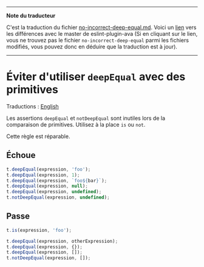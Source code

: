 ___
**Note du traducteur**

C'est la traduction du fichier [no-incorrect-deep-equal.md](https://github.com/avajs/eslint-plugin-ava/blob/master/docs/rules/no-incorrect-deep-equal.md). Voici un [lien](https://github.com/avajs/eslint-plugin-ava/compare/7e20c648d52df11a3515b289196e9075cd9ecdac...master#diff-7f0132d54adac06fe5d61efebbfd7d41) vers les différences avec le master de eslint-plugin-ava (Si en cliquant sur le lien, vous ne trouvez pas le fichier `no-incorrect-deep-equal` parmi les fichiers modifiés, vous pouvez donc en déduire que la traduction est à jour).
___
# Éviter d'utiliser `deepEqual` avec des primitives

Traductions : [English](https://github.com/avajs/eslint-plugin-ava/blob/master/docs/rules/no-incorrect-deep-equal.md)

Les assertions `deepEqual` et `notDeepEqual` sont inutiles lors de la comparaison de primitives. Utilisez à la place `is` ou `not`.

Cette règle est réparable.


## Échoue

```js
t.deepEqual(expression, 'foo');
t.deepEqual(expression, 1);
t.deepEqual(expression, `foo${bar}`);
t.deepEqual(expression, null);
t.deepEqual(expression, undefined);
t.notDeepEqual(expression, undefined);
```


## Passe

```js
t.is(expression, 'foo');

t.deepEqual(expression, otherExpression);
t.deepEqual(expression, {});
t.deepEqual(expression, []);
t.notDeepEqual(expression, []);
```
